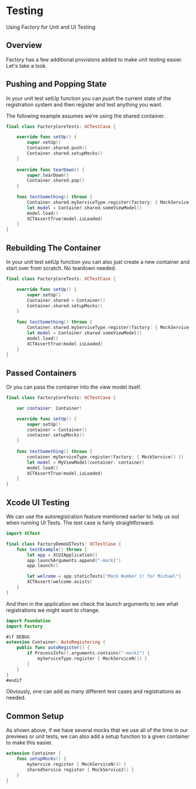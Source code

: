 # Testing

Using Factory for Unit and UI Testing.

## Overview

Factory has a few additional provisions added to make unit testing easier. Let's take a look.

## Pushing and Popping State

In your unit test setUp function you can *push* the current state of the registration system and then register and test anything you want.

The following example assumes we're using the shared container.

```swift
final class FactoryCoreTests: XCTestCase {

    override func setUp() {
        super.setUp()
        Container.shared.push()
        Container.shared.setupMocks()
    }
    
    override func tearDown() {
        super.tearDown()
        Container.shared.pop()
    }
    
    func testSomething() throws {
        Container.shared.myServiceType.register(factory: { MockService() })
        let model = Container.shared.someViewModel()
        model.load()
        XCTAssertTrue(model.isLoaded)
    }
}
```
## Rebuilding The Container

In your unit test setUp function you can also just create a new container and start over from scratch. No teardown needed.

```swift
final class FactoryCoreTests: XCTestCase {

    override func setUp() {
        super.setUp()
        Container.shared = Container()
        Container.shared.setupMocks()
    }
    
    func testSomething() throws {
        Container.shared.myServiceType.register(factory: { MockService() })
        let model = Container.shared.someViewModel()
        model.load()
        XCTAssertTrue(model.isLoaded)
    }
}
```

## Passed Containers

Or you can pass the container into the view model itself.

```swift
final class FactoryCoreTests: XCTestCase {

    var container: Container!

    override func setUp() {
        super.setUp()
        container = Container()
        container.setupMocks()
    }
    
    func testSomething() throws {
        container.myServiceType.register(factory: { MockService() })
        let model = MyViewModel(container: container)
        model.load()
        XCTAssertTrue(model.isLoaded)
    }
}
```

## Xcode UI Testing

We can use the autoregistration feature mentioned earlier to help us out when running UI Tests. The test case is fairly straightforward.

```swift
import XCTest

final class FactoryDemoUITests: XCTestCase {
    func testExample() throws {
        let app = XCUIApplication()
        app.launchArguments.append("-mock1")
        app.launch()

        let welcome = app.staticTexts["Mock Number 1! for Michael"]
        XCTAssert(welcome.exists)
    }
}   
```
And then in the application we check the launch arguments to see what registrations we might want to change.
```swift
import Foundation
import Factory

#if DEBUG
extension Container: AutoRegistering {
    public func autoRegister() {
        if ProcessInfo().arguments.contains("-mock1") {
            myServiceType.register { MockServiceN(1) }
        }
    }
}
#endif
```
Obviously, one can add as many different test cases and registrations as needed.

## Common Setup

As shown above, if we have several mocks that we use all of the time in our previews or unit tests, we can also add a setup function to a given container to make this easier.

```swift
extension Container {
    func setupMocks() {
        myService.register { MockServiceN(4) }
        sharedService.register { MockService2() }
    }
}
```
